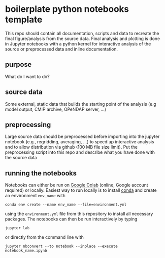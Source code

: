 # boilerplate python notebooks template
This repo should contain all documentation, scripts and data to recreate the final figure/analysis from the source data. Final analysis and plotting is done in Jupyter notebooks with a python kernel for interactive analysis of the source or preprocessed data and inline documentation. 

## purpose
What do I want to do?

## source data
Some external, static data that builds the starting point of the analysis (e.g model output, CMIP archive, OPeNDAP server, ...) 

## preprocessing
Large source data should be preprocessed before importing into the jupyter notebook (e.g., regridding, averaging, ...) to speed up interactive analysis and to allow distribution via github (100 MB file size limit). Put the preprocessing script into this repo and describe what you have done with the source data

## running the notebooks
Notebooks can either be run on [Google Colab](https://colab.research.google.com/) (online, Google account required) or locally. Easiest way to run locally is to install [conda](https://conda.io/projects/conda/en/latest/index.html) 
and create an environment `env_name` with 

```
conda env create --name env_name --file=environment.yml
``` 

using the `environment.yml` file from this repository to install all necessary packages. The notebooks can then be run 
interactively by typing

```
jupyter lab
```

or directly from the command line with

```
jupyter nbconvert --to notebook --inplace --execute notebook_name.ipynb
```

